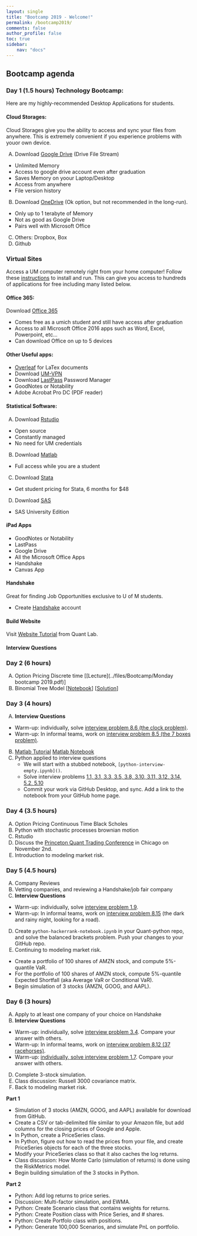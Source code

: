 ```yaml
---
layout: single
title: "Bootcamp 2019 - Welcome!"
permalink: /bootcamp2019/
comments: false
author_profile: false
toc: true
sidebar:
    nav: "docs"
---
```


<style type="text/css">
    ol { list-style-type: upper-alpha; }
</style>

## Bootcamp agenda

### Day 1 (1.5 hours) Technology Bootcamp:
Here are my highly-recommended Desktop Applications for students.

#### Cloud Storages:
Cloud Storages give you the ability to access and sync your files from anywhere. This is extremely convenient if you experience problems with youor own device. 
1. Download [Google Drive](https://www.google.com/drive/download/) (Drive File Stream)
  - Unlimited Memory
  - Access to google drive account even after graduation
  - Saves Memory on yoour Laptop/Desktop
  - Access from anywhere
  - File version history
2. Download [OneDrive](https://onedrive.live.com/about/en-US/download/) (Ok option, but not recommended in the long-run).
  - Only up to 1 terabyte of Memory
  - Not as good as Google Drive
  - Pairs well with Microsoft Office
3. Others: Dropbox, Box
5. Github

### Virtual Sites
Access a UM computer remotely right from your home computer! Follow these [instructions](https://documentation.its.umich.edu/node/312) to install and run. This can give you access to hundreds of applications for free including many listed below. 

#### Office 365:
Download [Office 365](https://www.microsoft.com/en-us/education/products/office)
- Comes free as a umich student and still have access after graduation
- Access to all Microsoft Office 2016 apps such as Word, Excel, Powerpoint, etc...
- Can download Office on up to 5 devices

#### Other Useful apps:
- [Overleaf](https://www.overleaf.com?r=5047403b&rm=d&rs=b) for LaTex documents
- Download [UM-VPN](https://its.umich.edu/enterprise/wifi-networks/vpn/getting-started)
- Download [LastPass](https://lastpass.com/misc_download2.php) Password Manager
- GoodNotes or Notability
- Adobe Acrobat Pro DC (PDF reader)

#### Statistical Software:
1. Download [Rstudio](https://www.rstudio.com/products/rstudio/download/)
  - Open source
  - Constantly managed
  - No need for UM credentials
2. Download [Matlab](https://www.mathworks.com/academia/tah-portal/university-of-michigan-820543.html)
  - Full access while you are a student
3. Download [Stata](https://www.stata.com/order/new/edu/gradplans/student-pricing/)
  - Get student pricing for Stata, 6 months for $48
4. Download [SAS](https://www.sas.com/en_us/software/university-edition/download-software.html)
  - SAS University Edition
  
#### iPad Apps
- GoodNotes or Notability
- LastPass
- Google Drive
- All the Microsoft Office Apps
- Handshake
- Canvas App

#### Handshake
Great for finding Job Opportunities exclusive to U of M students. 
- Create [Handshake](https://joinhandshake.com) account
  
#### Build Website
Visit [Website Tutorial](../web_kit/) from Quant Lab. 

#### Interview Questions

### Day 2 (6 hours)
1. Option Pricing Discrete time [[Lecture](../files/Bootcamp/Monday bootcamp 2019.pdf)]
2. Binomial Tree Model [[Notebook](https://nbviewer.jupyter.org/github/israeldi/quantlab/blob/master/files/Bootcamp/discrete_finance_empty.ipynb)] [[Solution](https://nbviewer.jupyter.org/github/israeldi/quantlab/blob/master/files/Bootcamp/discrete_finance.ipynb)]


### Day 3 (4 hours)
1. **Interview Questions**
  - Warm-up: individually, solve [interview problem 8.6 (the clock problem)](../files/quantTechnicalQuestions/quantTechnicalQuestions.pdf). 
  - Warm-up: In informal teams, work on [interview problem 8.5 (the 7 boxes problem)](../files/quantTechnicalQuestions/quantTechnicalQuestions.pdf).
2. [Matlab Tutorial](../files/Bootcamp/Matlab_tutorial.html) [Matlab Notebook](../files/Bootcamp/Matlab_tutorial.mlx)
3. Python applied to interview questions
    - We will start with a stubbed notebook, `[python-interview-empty.ipynb]()`.
    - Solve interview problems [1.1, 3.1, 3.3, 3.5, 3.8, 3.10, 3.11, 3.12, 3.14, 5.2, 5.10](../files/quantTechnicalQuestions/quantTechnicalQuestions.pdf)
    - Commit your work via GitHub Desktop, and sync. Add a link to the notebook from your GitHub home page.


### Day 4 (3.5 hours)
1. Option Pricing Continuous Time Black Scholes
2. Python with stochastic processes brownian motion
3. Rstudio
4. Discuss the [Princeton Quant Trading Conference](http://princetonquanttrading.org) in Chicago on November 2nd.
5. Introduction to modeling market risk.


### Day 5 (4.5 hours)
1. Company Reviews
2. Vetting companies, and reviewing a Handshake/job fair company 
3. **Interview Questions**
  - Warm-up: individually, solve [interview problem 1.9](../files/quantTechnicalQuestions/quantTechnicalQuestions.pdf).
  - Warm-up: In informal teams, work on [interview problem 8.15](../files/quantTechnicalQuestions/quantTechnicalQuestions.pdf) (the dark and rainy night, looking for a road).
4. Create `python-hackerrank-notebook.ipynb` in your Quant-python repo, and solve the balanced brackets problem. Push your changes to your GitHub repo.
5. Continuing to modeling market risk.
  - Create a portfolio of 100 shares of AMZN stock, and compute 5%-quantile VaR.
  - For the portfolio of 100 shares of AMZN stock, compute 5%-quantile Expected Shortfall (aka Average VaR or Conditional VaR).
  - Begin simulation of 3 stocks (AMZN, GOOG, and AAPL).


### Day 6 (3 hours)
1. Apply to at least one company of your choice on Handshake
2. **Interview Questions**
  - Warm-up: individually, solve [interview problem 3.4](../files/quantTechnicalQuestions/quantTechnicalQuestions.pdf). Compare your answer with others.
  - Warm-up: In informal teams, work on [interview problem 8.12 (37 racehorses)](../files/quantTechnicalQuestions/quantTechnicalQuestions.pdf).
  - Warm-up: [individually, solve interview problem 1.7](../files/quantTechnicalQuestions/quantTechnicalQuestions.pdf). Compare your answer with others.
4. Complete 3-stock simulation.
3. Class discussion: Russell 3000 covariance matrix.
4. Back to modeling market risk.

**Part 1**
  - Simulation of 3 stocks (AMZN, GOOG, and AAPL) available for download from GitHub.
  - Create a CSV or tab-delimited file similar to your Amazon file, but add  columns for the closing prices of Google and Apple.
  - In Python, create a PriceSeries class.
  - In Python, figure out how to read the prices from your file, and create PriceSeries objects for each of the three stocks.
  - Modify your PriceSeries class so that it also caches the log returns.
  - Class discussion: How Monte Carlo (simulation of returns) is done using the RiskMetrics model.
  - Begin building simulation of the 3 stocks in Python.

**Part 2**
  - Python: Add log returns to price series.
  - Discussion: Multi-factor simulation, and EWMA.
  - Python: Create Scenario class that contains weights for returns.
  - Python: Create Position class with Price Series, and # shares.
  - Python: Create Portfolo class with positions.
  - Python: Generate 100,000 Scenarios, and simulate PnL on portfolio.